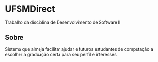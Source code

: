 # UFSMDirect
Trabalho da disciplina de Desenvolvimento de Software II

## Sobre
Sistema que almeja facilitar ajudar e futuros estudantes de computação a escolher a graduação certa para seu perfil e interesses
